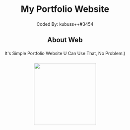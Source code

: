 <h1 align="center">My Portfolio Website</h1>

###

<p align="center">Coded By: kubuss++#3454</p>

###

<h2 align="center">About Web</h2>

###

<p align="center">It's Simple Portfolio Website U Can Use That, No Problem:)</p>

###

<div align="center">
  <img height="200" src="https://c.tenor.com/ufQhp2dK2RMAAAAC/cloudy-with-a-chance-of-meatballs-strawberry.gif"  />
</div>

###

